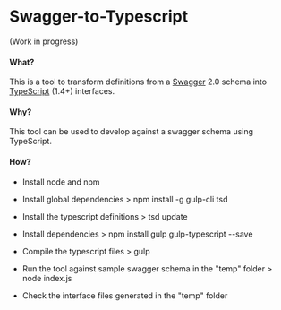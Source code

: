 # Swagger-to-Typescript
(Work in progress)

#### What?
This is a tool to transform definitions from a [Swagger](https://github.com/swagger-api/swagger-spec) 2.0 schema into [TypeScript](http://www.typescriptlang.org/) (1.4+) interfaces.

#### Why?
This tool can be used to develop against a swagger schema using TypeScript.

#### How?
- Install node and npm
- Install global dependencies
        > npm install -g gulp-cli tsd

- Install the typescript definitions
        > tsd update

- Install dependencies
        > npm install gulp gulp-typescript --save

- Compile the typescript files
        > gulp

- Run the tool against sample swagger schema in the "temp" folder
        > node index.js

- Check the interface files generated in the "temp" folder
